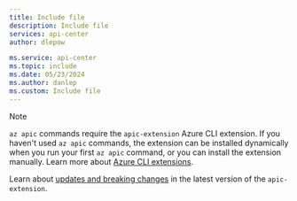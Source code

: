 ```yaml
---
title: Include file
description: Include file
services: api-center
author: dlepow

ms.service: api-center
ms.topic: include
ms.date: 05/23/2024
ms.author: danlep
ms.custom: Include file
---
```


> [!NOTE]
> `az apic` commands require the `apic-extension` Azure CLI extension. If you haven't used `az apic` commands, the extension can be installed dynamically when you run your first `az apic` command, or you can install the extension manually. Learn more about [Azure CLI extensions](/cli/azure/azure-cli-extensions-overview).
>
> Learn about [updates and breaking changes](https://github.com/Azure/azure-cli-extensions/tree/main/src/apic-extension) in the latest version of the `apic-extension`.
